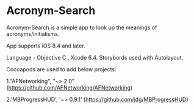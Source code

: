 # Acronym-Search

Acronym-Search is a simple app to look up the meanings of acronyms/initialisms.

App supports iOS 8.4 and later.

Language - Objective C , Xcode 6.4.
Storybords used with Autolayout.


Cocoapods are used  to add below projects:

1."AFNetworking", "~> 2.0" (https://github.com/AFNetworking/AFNetworking)

2.'MBProgressHUD', '~> 0.9.1' (https://github.com/jdg/MBProgressHUD)


